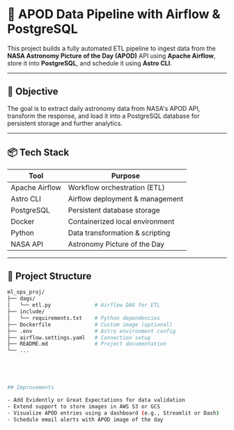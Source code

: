 # 🚀  APOD Data Pipeline with Airflow & PostgreSQL

This project builds a fully automated ETL pipeline to ingest data from the **NASA Astronomy Picture of the Day (APOD)** API using **Apache Airflow**, store it into **PostgreSQL**, and schedule it using **Astro CLI**.

---

## 🧠 Objective

The goal is to extract daily astronomy data from NASA's APOD API, transform the response, and load it into a PostgreSQL database for persistent storage and further analytics.

---

## 📦 Tech Stack

| Tool           | Purpose                            |
|----------------|-------------------------------------|
| Apache Airflow | Workflow orchestration (ETL)        |
| Astro CLI      | Airflow deployment & management     |
| PostgreSQL     | Persistent database storage         |
| Docker         | Containerized local environment     |
| Python         | Data transformation & scripting     |
| NASA API       | Astronomy Picture of the Day        |

---

## 📂 Project Structure

```bash
ml_ops_proj/
├── dags/
│   └── etl.py              # Airflow DAG for ETL
├── include/
│   └── requirements.txt    # Python dependencies
├── Dockerfile              # Custom image (optional)
├── .env                    # Astro environment config
├── airflow.settings.yaml   # Connection setup
├── README.md               # Project documentation
└── ...





## Improvements

- Add Evidently or Great Expectations for data validation
- Extend support to store images in AWS S3 or GCS
- Visualize APOD entries using a dashboard (e.g., Streamlit or Dash)
- Schedule email alerts with APOD image of the day
